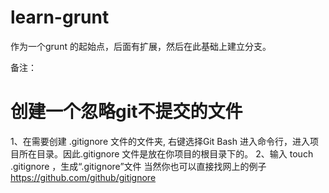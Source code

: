 # learn-grunt
作为一个grunt 的起始点，后面有扩展，然后在此基础上建立分支。

备注：
# 创建一个忽略git不提交的文件
1、在需要创建 .gitignore 文件的文件夹, 右键选择Git Bash 进入命令行，进入项目所在目录。因此.gitignore 文件是放在你项目的根目录下的。
2、输入 touch .gitignore ，生成“.gitignore”文件
当然你也可以直接找网上的例子  https://github.com/github/gitignore



